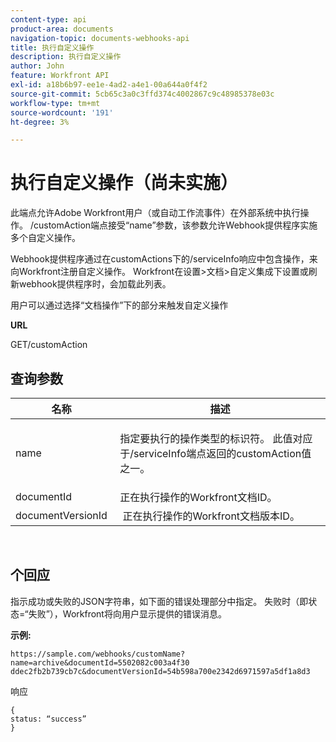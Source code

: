 ```yaml
---
content-type: api
product-area: documents
navigation-topic: documents-webhooks-api
title: 执行自定义操作
description: 执行自定义操作
author: John
feature: Workfront API
exl-id: a18b6b97-ee1e-4ad2-a4e1-00a644a0f4f2
source-git-commit: 5cb65c3a0c3ffd374c4002867c9c48985378e03c
workflow-type: tm+mt
source-wordcount: '191'
ht-degree: 3%

---
```



# 执行自定义操作（尚未实施）

此端点允许Adobe Workfront用户（或自动工作流事件）在外部系统中执行操作。 /customAction端点接受“name”参数，该参数允许Webhook提供程序实施多个自定义操作。

Webhook提供程序通过在customActions下的/serviceInfo响应中包含操作，来向Workfront注册自定义操作。 Workfront在设置>文档>自定义集成下设置或刷新webhook提供程序时，会加载此列表。

用户可以通过选择“文档操作”下的部分来触发自定义操作

**URL**

GET/customAction

## 查询参数

<table style="table-layout:auto"> 
 <col> 
 <col> 
 <thead> 
  <tr> 
   <th>名称 </th> 
   <th>描述</th> 
  </tr> 
 </thead> 
 <tbody> 
  <tr> 
   <td> <p>name</p> </td> 
   <td> <p>指定要执行的操作类型的标识符。 此值对应于/serviceInfo端点返回的customAction值之一。</p> </td> 
  </tr> 
  <tr> 
   <td>documentId </td> 
   <td>正在执行操作的Workfront文档ID。</td> 
  </tr> 
  <tr> 
   <td>documentVersionId </td> 
   <td> 正在执行操作的Workfront文档版本ID。</td> 
  </tr> 
 </tbody> 
</table>

 

## 个回应

指示成功或失败的JSON字符串，如下面的错误处理部分中指定。 失败时（即状态=“失败”），Workfront将向用户显示提供的错误消息。

**示例:**

```
https://sample.com/webhooks/customName?name=archive&documentId=5502082c003a4f30 ddec2fb2b739cb7c&documentVersionId=54b598a700e2342d6971597a5df1a8d3
```

响应

```
{
status: “success”
}
```
